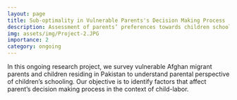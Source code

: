 ```yaml
---
layout: page
title: Sub-optimality in Vulnerable Parents's Decision Making Process
description: Assessment of parents’ preferences towards children schooling: an intervention-based study of vulnerable migrant/ Afghan refugees in Pakistan  with Saeeda Khanum, Saqib Hussain and Nadia Raza. 
img: assets/img/Project-2.JPG
importance: 2
category: ongoing
---
```

In this ongoing research project, we survey vulnerable Afghan migrant parents and children residing in Pakistan to understand parental perspective of children’s schooling. Our objective is to identify factors that affect parent’s decision making process in the context of child-labor.  
